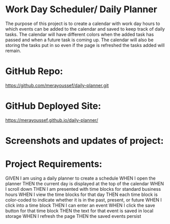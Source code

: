 # Work Day Scheduler/ Daily Planner
The purpose of this project is to create a calendar with work day hours to which events can be added to the calendar and saved to keep track of daily tasks. The calendar will have different colors when the added task has passed and when a future task is coming up. The calendar will also be storing the tasks put in so even if the page is refreshed the tasks added will remain.

# GitHub Repo:
https://github.com/merayoussef/daily-planner.git

# GitHub Deployed Site:
 https://merayoussef.github.io/daily-planner/


# Screenshots and updates of project:






# Project Requirements:
GIVEN I am using a daily planner to create a schedule
WHEN I open the planner
THEN the current day is displayed at the top of the calendar
WHEN I scroll down
THEN I am presented with time blocks for standard business hours
WHEN I view the time blocks for that day
THEN each time block is color-coded to indicate whether it is in the past, present, or future
WHEN I click into a time block
THEN I can enter an event
WHEN I click the save button for that time block
THEN the text for that event is saved in local storage
WHEN I refresh the page
THEN the saved events persist
